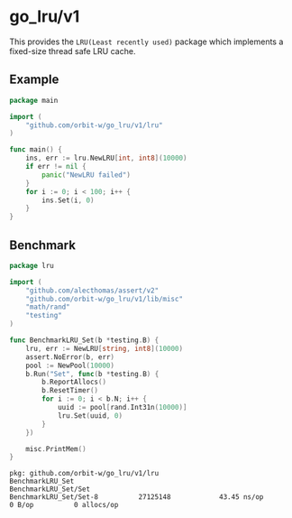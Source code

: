 # go_lru/v1

This provides the `LRU(Least recently used)` package which implements a fixed-size
thread safe LRU cache.

## Example
```go
package main

import (
	"github.com/orbit-w/go_lru/v1/lru"
)

func main() {
	ins, err := lru.NewLRU[int, int8](10000)
	if err != nil {
		panic("NewLRU failed")
	}
	for i := 0; i < 100; i++ {
		ins.Set(i, 0)
	}
}

```

## Benchmark
```go
package lru

import (
	"github.com/alecthomas/assert/v2"
	"github.com/orbit-w/go_lru/v1/lib/misc"
	"math/rand"
	"testing"
)

func BenchmarkLRU_Set(b *testing.B) {
	lru, err := NewLRU[string, int8](10000)
	assert.NoError(b, err)
	pool := NewPool(10000)
	b.Run("Set", func(b *testing.B) {
		b.ReportAllocs()
		b.ResetTimer()
		for i := 0; i < b.N; i++ {
			uuid := pool[rand.Int31n(10000)]
			lru.Set(uuid, 0)
		}
	})

	misc.PrintMem()
}


````

```
pkg: github.com/orbit-w/go_lru/v1/lru
BenchmarkLRU_Set
BenchmarkLRU_Set/Set
BenchmarkLRU_Set/Set-8         	27125148	        43.45 ns/op	       0 B/op	       0 allocs/op
```